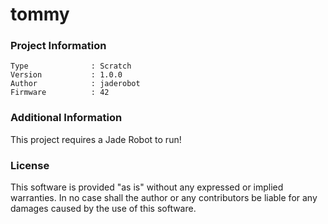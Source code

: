 tommy
================



### Project Information
```
Type              : Scratch
Version           : 1.0.0
Author            : jaderobot
Firmware          : 42
```

### Additional Information
This project requires a Jade Robot to run!

### License
This software is provided "as is" without any expressed or implied warranties.  In no case shall the author or any contributors be liable for any damages caused by the use of this software.

